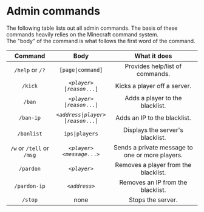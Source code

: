 # Admin commands  
The following table lists out all admin commands. The basis of these commands heavily relies on the Minecraft command system.  
The "body" of the command is what follows the first word of the command.  
  
|Command                  |Body                                                    |What it does                                   |
|:-----------------------:|:------------------------------------------------------:|:---------------------------------------------:|
|`/help` or `/?`          |`[page\|command]`                                       |Provides help/list of commands.                |
|`/kick`                  |<code><<i>player</i>> [<i>reason</i>...]</code>         |Kicks a player off a server.                   |
|`/ban`                   |<code><<i>player</i>> [<i>reason</i>...]</code>         |Adds a player to the blacklist.                |
|`/ban-ip`                |<code><<i>address\|player</i>> [<i>reason</i>...]</code>|Adds an IP to the blacklist.                   |
|`/banlist`               |`ips\|players`                                          |Displays the server's blacklist.               |
|`/w` or `/tell` or `/msg`|<code><<i>player</i>> <<i>message</i>...><code>         |Sends a private message to one or more players.|
|`/pardon`                |<code><<i>player</i>></code>                            |Removes a player from the blacklist.           |
|`/pardon-ip`             |<code><<i>address</i>></code>                           |Removes an IP from the blacklist.              |
|`/stop`                  |none                                                    |Stops the server.                              |
